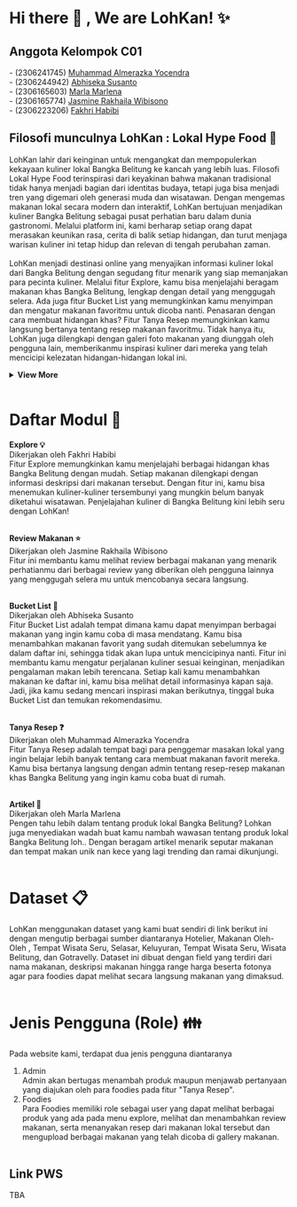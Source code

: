 # <strong>Hi there :wave: , We are LohKan! :sparkles: </strong>

## <summary><strong>Anggota Kelompok C01 </strong></summary>
<p>
- (2306241745)	<a href="https://github.com/almerazka" target="_blank">Muhammad Almerazka Yocendra</a> </br>
- (2306244942)	<a href="https://github.com/githubhiseka" target="_blank">Abhiseka Susanto</a> </br>
- (2306165603)	<a href="https://github.com/Bona3121" target="_blank">Marla Marlena</a> </br>
- (2306165774)	<a href="https://github.com/jasminerakhaila" target="_blank">Jasmine Rakhaila Wibisono</a> </br>
- (2306223206)	<a href="https://github.com/fakhrihabb" target="_blank">Fakhri Habibi </a> </br>
</p>

## <summary><strong>Filosofi munculnya LohKan : Lokal Hype Food :fork_and_knife: </strong></summary>
<p>
LohKan lahir dari keinginan untuk mengangkat dan mempopulerkan kekayaan kuliner lokal Bangka Belitung ke kancah yang lebih luas. Filosofi Lokal Hype Food terinspirasi dari keyakinan bahwa makanan tradisional tidak hanya menjadi bagian dari identitas budaya, tetapi juga bisa menjadi tren yang digemari oleh generasi muda dan wisatawan. Dengan mengemas makanan lokal secara modern dan interaktif, LohKan bertujuan menjadikan kuliner Bangka Belitung sebagai pusat perhatian baru dalam dunia gastronomi. Melalui platform ini, kami berharap setiap orang dapat merasakan keunikan rasa, cerita di balik setiap hidangan, dan turut menjaga warisan kuliner ini tetap hidup dan relevan di tengah perubahan zaman.
</br>  </br>
LohKan menjadi destinasi online yang menyajikan informasi kuliner lokal dari Bangka Belitung dengan segudang fitur menarik yang siap memanjakan para pecinta kuliner. Melalui fitur Explore, kamu bisa menjelajahi beragam makanan khas Bangka Belitung, lengkap dengan detail yang menggugah selera. Ada juga fitur Bucket List yang memungkinkan kamu menyimpan dan mengatur makanan favoritmu untuk dicoba nanti. Penasaran dengan cara membuat hidangan khas? Fitur Tanya Resep memungkinkan kamu langsung bertanya tentang resep makanan favoritmu. Tidak hanya itu, LohKan juga dilengkapi dengan galeri foto makanan yang diunggah oleh pengguna lain, memberikanmu inspirasi kuliner dari mereka yang telah mencicipi kelezatan hidangan-hidangan lokal ini.
<details>
  <summary><strong>View More</strong></summary>
</p>
Manfaat dari website ini adalah </br>
1. Menemukan Kuliner Lokal Autentik
LohKan membantu pengguna menemukan makanan khas Bangka Belitung yang mungkin belum banyak dikenal. Dengan berbagai informasi yang disajikan, pengguna dapat mengeksplorasi kekayaan kuliner lokal yang unik dan autentik.
</br></br>
2. Belajar Mengenal Masakan Lokal
Fitur Tanya Resep memungkinkan pengguna untuk bertanya dan belajar membuat hidangan khas Bangka Belitung di rumah. Dengan akses mudah ke resep-resep tradisional, pengguna dapat memperluas kemampuan memasak mereka dan membawa cita rasa lokal ke dapur sendiri.
</br></br>
3. Mendukung Promosi Kuliner Lokal
Dengan adanya LohKan, kuliner khas Bangka Belitung lebih dikenal oleh masyarakat luas. Website ini juga berperan dalam melestarikan dan mempromosikan warisan kuliner lokal, serta mendukung pelaku usaha makanan di daerah tersebut.
</details>
</br>

# <summary><strong>Daftar Modul :closed_book: </strong></summary>
<strong>Explore :bulb: </strong> </br>
Dikerjakan oleh Fakhri Habibi </br>
Fitur Explore memungkinkan kamu menjelajahi berbagai hidangan khas Bangka Belitung dengan mudah. Setiap makanan dilengkapi dengan informasi deskripsi dari makanan tersebut. Dengan fitur ini, kamu bisa menemukan kuliner-kuliner tersembunyi yang mungkin belum banyak diketahui wisatawan. Penjelajahan kuliner di Bangka Belitung kini lebih seru dengan LohKan!
</br></br>

<strong>Review Makanan :star: </strong></br>
Dikerjakan oleh Jasmine Rakhaila Wibisono </br>
Fitur ini membantu kamu melihat review berbagai makanan yang menarik perhatianmu dari berbagai review yang diberikan oleh pengguna lainnya yang menggugah selera mu untuk mencobanya secara langsung. </br></br>

<strong>Bucket List :bookmark_tabs: </strong></br>
Dikerjakan oleh Abhiseka Susanto </br>
Fitur Bucket List adalah tempat dimana kamu dapat menyimpan berbagai makanan yang ingin kamu coba di masa mendatang. Kamu bisa menambahkan makanan favorit yang sudah ditemukan sebelumnya ke dalam daftar ini, sehingga tidak akan lupa untuk mencicipinya nanti. Fitur ini membantu kamu mengatur perjalanan kuliner sesuai keinginan, menjadikan pengalaman makan lebih terencana. Setiap kali kamu menambahkan makanan ke daftar ini, kamu bisa melihat detail informasinya kapan saja. Jadi, jika kamu sedang mencari inspirasi makan berikutnya, tinggal buka Bucket List dan temukan rekomendasimu. </br></br>

<strong>Tanya Resep :question: </strong></br> 
Dikerjakan oleh Muhammad Almerazka Yocendra </br>
Fitur Tanya Resep adalah tempat bagi para penggemar masakan lokal yang ingin belajar lebih banyak tentang cara membuat makanan favorit mereka. Kamu bisa bertanya langsung dengan admin tentang resep-resep makanan khas Bangka Belitung yang ingin kamu coba buat di rumah. </br></br>

<strong>Artikel 📰</strong> </br> 
Dikerjakan oleh Marla Marlena </br>
Pengen tahu lebih dalam tentang produk lokal Bangka Belitung? Lohkan juga menyediakan wadah buat kamu nambah wawasan tentang produk lokal Bangka Belitung loh.. Dengan beragam artikel menarik seputar makanan dan tempat makan unik nan kece yang lagi trending dan ramai dikunjungi.  </br></br>

# <summary><strong>Dataset :clipboard: </strong></summary>
LohKan menggunakan dataset yang kami buat sendiri di link berikut ini dengan mengutip berbagai sumber diantaranya Hotelier, Makanan Oleh-Oleh , Tempat Wisata Seru, Selasar, Keluyuran, Tempat Wisata Seru, Wisata Belitung, dan Gotravelly. Dataset ini dibuat dengan field yang terdiri dari nama makanan, deskripsi makanan hingga range harga beserta fotonya agar para foodies dapat melihat secara langsung makanan yang dimaksud.</br></br>

# <summary><strong>Jenis Pengguna (Role) :family:</strong></summary>
Pada website kami, terdapat dua jenis pengguna diantaranya</br>
1. Admin</br>
Admin akan bertugas menambah produk maupun menjawab pertanyaan yang diajukan oleh para foodies pada fitur "Tanya Resep".</br>
2. Foodies</br>
Para Foodies memiliki role sebagai user yang dapat melihat berbagai produk yang ada pada menu explore, melihat dan menambahkan review makanan, serta menanyakan resep dari makanan lokal tersebut dan mengupload berbagai makanan yang telah dicoba di gallery makanan.</br></br>

## <summary><strong>Link PWS</strong></summary>
TBA

